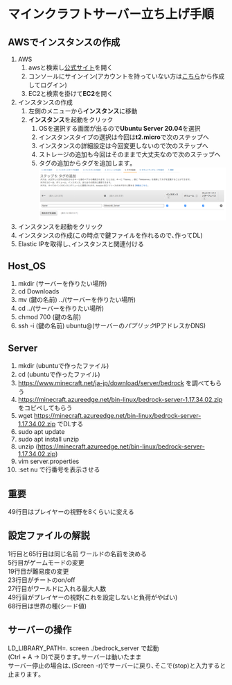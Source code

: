 # マインクラフトサーバー立ち上げ手順

## AWSでインスタンスの作成

1. AWS
	1. awsと検索し[公式サイト](https://aws.amazon.com/jp/)を開く
	1. コンソールにサインイン(アカウントを持っていない方は[こちら](https://www.google.com/aclk?sa=L&ai=DChcSEwiz9522lMTzAhUGWmAKHV5OBrkYABAAGgJ0bQ&ae=2&sig=AOD64_0zbeTptPLVqLsFcfy3uqOIOcXySw&q&adurl&ved=2ahUKEwigqpi2lMTzAhUEGqYKHV9TCoQQ0Qx6BAgCEAE)から作成してログイン)
	1. EC2と検索を掛けて**EC2**を開く
1. インスタンスの作成
	1. 左側のメニューから**インスタンス**に移動
	1. **インスタンス**を起動をクリック
		1. OSを選択する画面が出るので**Ubuntu Server 20.04**を選択
		1. インスタンスタイプの選択は今回は**t2.micro**で次のステップへ
		1. インスタンスの詳細設定は今回変更しないので次のステップへ
		1. ストレージの追加も今回はそのままで大丈夫なので次のステップへ
		1. タグの追加からタグを追加します｡
		![タグの追加の例](./../images/add_tag.png)
1. インスタンスを起動をクリック
1. インスタンスの作成(この時点で鍵ファイルを作れるので､作ってDL)
1. Elastic IPを取得し､インスタンスと関連付ける

<!--- HostOS --->
## Host_OS

1. mkdir (サーバーを作りたい場所)
1. cd Downloads
1. mv (鍵の名前) ../(サーバーを作りたい場所)
1. cd ../(サーバーを作りたい場所)
1. chmod 700 (鍵の名前)
1. ssh -i (鍵の名前) ubuntu@(サーバーの*パブリック*IPアドレスかDNS)

<!--- ここからはserver側 --->
## Server

1. mkdir (ubuntuで作ったファイル)
1. cd (ubuntuで作ったファイル)
1. https://www.minecraft.net/ja-jp/download/server/bedrock を調べてもらう
1. https://minecraft.azureedge.net/bin-linux/bedrock-server-1.17.34.02.zip をコピペしてもらう
1. wget https://minecraft.azureedge.net/bin-linux/bedrock-server-1.17.34.02.zip でDLする
1. sudo apt update
1. sudo apt install unzip
1. unzip (https://minecraft.azureedge.net/bin-linux/bedrock-server-1.17.34.02.zip)
1. vim server.properties
1. :set nu で行番号を表示させる

<!--- 絶対覚えてほしいこと!!! --->
## 重要

49行目はプレイヤーの視野を8くらいに変える

<!--- server.properties の解説 --->
## 設定ファイルの解説

1行目と65行目は同じ名前 ワールドの名前を決める  
5行目がゲームモードの変更  
19行目が難易度の変更  
23行目がチートのon/off  
27行目がワールドに入れる最大人数  
49行目がプレイヤーの視野(これを設定しないと負荷がやばい)  
68行目は世界の種(シード値)  

<!--- サーバーの起動及び停止 --->
## サーバーの操作

LD_LIBRARY_PATH=. screen ./bedrock_server で起動  
(Ctrl + A -> D)で戻ります｡サーバーは動いたまま  
サーバー停止の場合は､(Screen -r)でサーバーに戻り､そこで(stop)と入力すると止まります｡  
